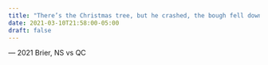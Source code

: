 ```yaml
---
title: "There’s the Christmas tree, but he crashed, the bough fell down"
date: 2021-03-10T21:58:00-05:00
draft: false
---
```

— 2021 Brier, NS vs QC
<!--more--> 

